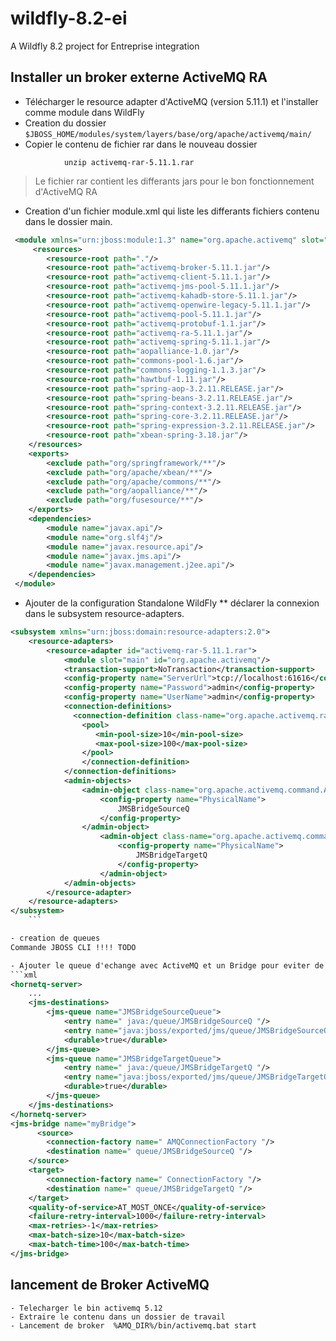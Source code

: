 # wildfly-8.2-ei
A Wildfly 8.2 project for Entreprise integration


## Installer un broker externe ActiveMQ RA

- Télécharger le resource adapter d'ActiveMQ (version 5.11.1) et l'installer comme module dans WildFly
- Creation du dossier `$JBOSS_HOME/modules/system/layers/base/org/apache/activemq/main/`
- Copier le contenu de fichier rar dans le nouveau dossier
```linux	
			unzip activemq-rar-5.11.1.rar
```
> Le fichier rar contient les differants jars pour le bon fonctionnement d'ActiveMQ RA

- Creation d'un fichier module.xml qui liste les differants fichiers contenu dans le dossier main.
```xml
 <module xmlns="urn:jboss:module:1.3" name="org.apache.activemq" slot="main" >
     <resources>
        <resource-root path="."/>
        <resource-root path="activemq-broker-5.11.1.jar"/>
        <resource-root path="activemq-client-5.11.1.jar"/>
        <resource-root path="activemq-jms-pool-5.11.1.jar"/>
        <resource-root path="activemq-kahadb-store-5.11.1.jar"/>
        <resource-root path="activemq-openwire-legacy-5.11.1.jar"/>
        <resource-root path="activemq-pool-5.11.1.jar"/>
        <resource-root path="activemq-protobuf-1.1.jar"/>
        <resource-root path="activemq-ra-5.11.1.jar"/>
        <resource-root path="activemq-spring-5.11.1.jar"/>
        <resource-root path="aopalliance-1.0.jar"/>
        <resource-root path="commons-pool-1.6.jar"/>
        <resource-root path="commons-logging-1.1.3.jar"/>
        <resource-root path="hawtbuf-1.11.jar"/>
        <resource-root path="spring-aop-3.2.11.RELEASE.jar"/>
        <resource-root path="spring-beans-3.2.11.RELEASE.jar"/>
        <resource-root path="spring-context-3.2.11.RELEASE.jar"/>
        <resource-root path="spring-core-3.2.11.RELEASE.jar"/>
        <resource-root path="spring-expression-3.2.11.RELEASE.jar"/>
        <resource-root path="xbean-spring-3.18.jar"/>
    </resources>
    <exports>
        <exclude path="org/springframework/**"/>
        <exclude path="org/apache/xbean/**"/>
        <exclude path="org/apache/commons/**"/>
        <exclude path="org/aopalliance/**"/>
        <exclude path="org/fusesource/**"/>
    </exports>
    <dependencies>
        <module name="javax.api"/>
        <module name="org.slf4j"/>
        <module name="javax.resource.api"/>
        <module name="javax.jms.api"/>
        <module name="javax.management.j2ee.api"/>
    </dependencies>
 </module>
 ```
  
* Ajouter de la configuration Standalone WildFly
	** déclarer la connexion dans le subsystem resource-adapters.
```xml
<subsystem xmlns="urn:jboss:domain:resource-adapters:2.0">
	<resource-adapters>
		<resource-adapter id="activemq-rar-5.11.1.rar">
			<module slot="main" id="org.apache.activemq"/>
			<transaction-support>NoTransaction</transaction-support>
			<config-property name="ServerUrl">tcp://localhost:61616</config-property>
			<config-property name="Password">admin</config-property>
			<config-property name="UserName">admin</config-property>
			<connection-definitions>
			  <connection-definition class-name="org.apache.activemq.ra.ActiveMQManagedConnectionFactory" jndi-name="java:/AMQConnectionFactory" enabled="true" use-java-context="true" pool-name="AMQConnectionFactory">
			    <pool>
			       <min-pool-size>10</min-pool-size>
			       <max-pool-size>100</max-pool-size>
			    </pool>
			    </connection-definition>
			</connection-definitions>
			<admin-objects>
			    <admin-object class-name="org.apache.activemq.command.ActiveMQQueue" jndi-name="queue/JMSBridgeSourceQ" enabled="true" use-java-context="true" pool-name="source_queuet">  
			        <config-property name="PhysicalName">  
			            JMSBridgeSourceQ  
			        </config-property>  
			    </admin-object>  
			        <admin-object class-name="org.apache.activemq.command.ActiveMQQueue" jndi-name="queue/JMSBridgeTargetQ" enabled="true" use-java-context="true" pool-name="target_queue">  
			            <config-property name="PhysicalName">  
			                JMSBridgeTargetQ  
			            </config-property>  
			        </admin-object>   
			</admin-objects>
		</resource-adapter>
	</resource-adapters>
</subsystem>
	```	

- creation de queues
Commande JBOSS CLI !!!! TODO

- Ajouter le queue d'echange avec ActiveMQ et un Bridge pour eviter de modifier les MDB
```xml
<hornetq-server>
	...
	<jms-destinations>
		<jms-queue name="JMSBridgeSourceQueue">
		    <entry name=" java:/queue/JMSBridgeSourceQ "/>
		    <entry name="java:jboss/exported/jms/queue/JMSBridgeSourceQ "/>
		    <durable>true</durable>
		</jms-queue>
		<jms-queue name="JMSBridgeTargetQueue">
		    <entry name=" java:/queue/JMSBridgeTargetQ "/>
		    <entry name="java:jboss/exported/jms/queue/JMSBridgeTargetQ "/>
		    <durable>true</durable>
		</jms-queue>
	</jms-destinations>
</hornetq-server>
<jms-bridge name="myBridge">
      <source>
        <connection-factory name=" AMQConnectionFactory "/>
        <destination name=" queue/JMSBridgeSourceQ "/>
    </source>
    <target>
        <connection-factory name=" ConnectionFactory "/>
        <destination name=" queue/JMSBridgeTargetQ "/>
    </target>
    <quality-of-service>AT_MOST_ONCE</quality-of-service>
    <failure-retry-interval>1000</failure-retry-interval>
    <max-retries>-1</max-retries>
    <max-batch-size>10</max-batch-size>
    <max-batch-time>100</max-batch-time>
</jms-bridge> 
```

## lancement de Broker ActiveMQ
	- Telecharger le bin activemq 5.12
	- Extraire le contenu dans un dossier de travail
	- Lancement de broker  %AMQ_DIR%/bin/activemq.bat start
